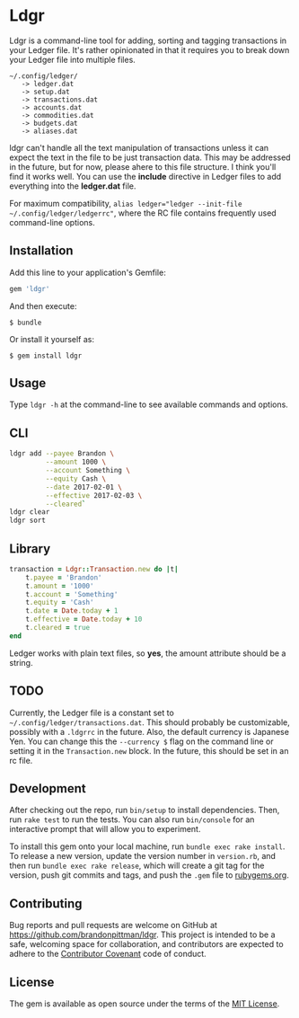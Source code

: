 # Ldgr

Ldgr is a command-line tool for adding, sorting and tagging transactions in your Ledger file. It's rather opinionated in that it requires you to break down your Ledger file into multiple files.

~~~
~/.config/ledger/
   -> ledger.dat
   -> setup.dat
   -> transactions.dat
   -> accounts.dat
   -> commodities.dat
   -> budgets.dat
   -> aliases.dat
~~~

ldgr can't handle all the text manipulation of transactions unless it can expect the text in the file to be just transaction data. This may be addressed in the future, but for now, please ahere to this file structure. I think you'll find it works well. You can use the **include** directive in Ledger files to add everything into the **ledger.dat** file.

For maximum compatibility, `alias ledger="ledger --init-file ~/.config/ledger/ledgerrc"`, where the RC file contains frequently used command-line options.

## Installation

Add this line to your application's Gemfile:

```ruby
gem 'ldgr'
```

And then execute:

    $ bundle

Or install it yourself as:

    $ gem install ldgr

## Usage

Type `ldgr -h` at the command-line to see available commands and options.

## CLI
```sh
ldgr add --payee Brandon \
         --amount 1000 \
         --account Something \
         --equity Cash \
         --date 2017-02-01 \
         --effective 2017-02-03 \
         --cleared`
ldgr clear
ldgr sort
```

## Library

~~~ruby
transaction = Ldgr::Transaction.new do |t|
    t.payee = 'Brandon'
    t.amount = '1000'
    t.account = 'Something'
    t.equity = 'Cash'
    t.date = Date.today + 1
    t.effective = Date.today + 10
    t.cleared = true
end
~~~

Ledger works with plain text files, so **yes**, the amount attribute should be a string.

## TODO

Currently, the Ledger file is a constant set to `~/.config/ledger/transactions.dat`. This should probably be customizable, possibly with a `.ldgrrc` in the future. Also, the default currency is Japanese Yen. You can change this the `--currency $` flag on the command line or setting it in the `Transaction.new` block. In the future, this should be set in an rc file.

## Development

After checking out the repo, run `bin/setup` to install dependencies. Then, run `rake test` to run the tests. You can also run `bin/console` for an interactive prompt that will allow you to experiment.

To install this gem onto your local machine, run `bundle exec rake install`. To release a new version, update the version number in `version.rb`, and then run `bundle exec rake release`, which will create a git tag for the version, push git commits and tags, and push the `.gem` file to [rubygems.org](https://rubygems.org).

## Contributing

Bug reports and pull requests are welcome on GitHub at https://github.com/brandonpittman/ldgr. This project is intended to be a safe, welcoming space for collaboration, and contributors are expected to adhere to the [Contributor Covenant](http://contributor-covenant.org) code of conduct.


## License

The gem is available as open source under the terms of the [MIT License](http://opensource.org/licenses/MIT).

